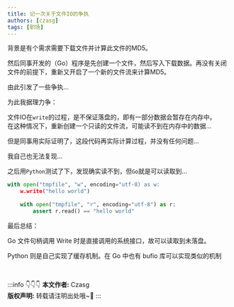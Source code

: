 ```yaml
---
title: 记一次关于文件IO的争执
authors: [czasg]
tags: [职场]
---
```


背景是有个需求需要下载文件并计算此文件的MD5。

然后同事开发的（Go）程序是先创建一个文件，然后写入下载数据。再没有关闭文件的前提下，重新又开启了一个新的文件流来计算MD5。

由此引发了一些争执...

<!--truncate-->

为此我据理力争：

文件IO在`write`的过程，是不保证落盘的，即有一部分数据会暂存在内存中。   
在这种情况下，重新创建一个只读的文件流，可能读不到在内存中的数据...

但是同事用实际证明了，这段代码再实际计算过程，并没有任何问题...

我自己也无法复现...

之后用`Python`测试了下，发现确实读不到，但`Go`就是可以读取到...

```python
with open("tmpfile", "w", encoding="utf-8) as w:
    w.write("hello world")
    
    with open("tmpfile", "r", encoding="utf-8") as r:
        assert r.read() == "hello world"
```

最后总结：   

Go 文件句柄调用 Write 时是直接调用的系统接口，故可以读取到未落盘。

Python 则是自己实现了缓存机制。在 Go 中也有 bufio 库可以实现类似的机制

<br/>

:::info 👇👇👇
**本文作者:** Czasg    
**版权声明:** 转载请注明出处哦~👮‍
:::

